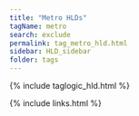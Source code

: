 ```yaml
---
title: "Metro HLDs"
tagName: metro
search: exclude
permalink: tag_metro_hld.html
sidebar: HLD_sidebar
folder: tags
---
```

{% include taglogic_hld.html %}

{% include links.html %}
